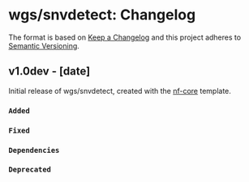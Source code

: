 # wgs/snvdetect: Changelog

The format is based on [Keep a Changelog](https://keepachangelog.com/en/1.0.0/)
and this project adheres to [Semantic Versioning](https://semver.org/spec/v2.0.0.html).

## v1.0dev - [date]

Initial release of wgs/snvdetect, created with the [nf-core](https://nf-co.re/) template.

### `Added`

### `Fixed`

### `Dependencies`

### `Deprecated`
